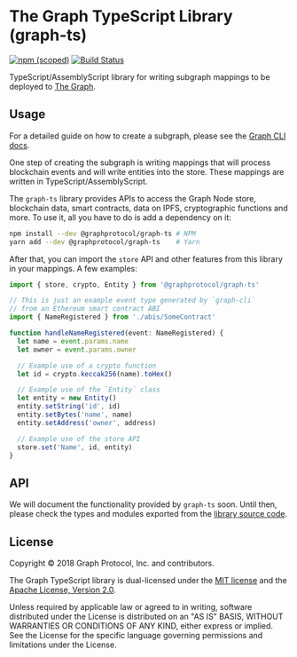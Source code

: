 # The Graph TypeScript Library (graph-ts)

[![npm (scoped)](https://img.shields.io/npm/v/@graphprotocol/graph-ts.svg)](https://www.npmjs.com/package/@graphprotocol/graph-ts)
[![Build Status](https://travis-ci.org/graphprotocol/graph-ts.svg?branch=master)](https://travis-ci.org/graphprotocol/graph-ts)

TypeScript/AssemblyScript library for writing subgraph mappings to be
deployed to [The Graph](https://github.com/graphprotocol/graph-node).

## Usage

For a detailed guide on how to create a subgraph, please see the
[Graph CLI docs](https://github.com/graphprotocol/graph-cli).

One step of creating the subgraph is writing mappings that will process
blockchain events and will write entities into the store. These mappings
are written in TypeScript/AssemblyScript.

The `graph-ts` library provides APIs to access the Graph Node store,
blockchain data, smart contracts, data on IPFS, cryptographic functions
and more. To use it, all you have to do is add a dependency on it:

```sh
npm install --dev @graphprotocol/graph-ts # NPM
yarn add --dev @graphprotocol/graph-ts    # Yarn
```

After that, you can import the `store` API and other features from
this library in your mappings. A few examples:

```typescript
import { store, crypto, Entity } from '@graphprotocol/graph-ts'

// This is just an example event type generated by `graph-cli`
// from an Ethereum smart contract ABI
import { NameRegistered } from './abis/SomeContract'

function handleNameRegistered(event: NameRegistered) {
  let name = event.params.name
  let owner = event.params.owner

  // Example use of a crypto function
  let id = crypto.keccak256(name).toHex()

  // Example use of the `Entity` class
  let entity = new Entity()
  entity.setString('id', id)
  entity.setBytes('name', name)
  entity.setAddress('owner', address)

  // Example use of the store API
  store.set('Name', id, entity)
}
```

## API

We will document the functionality provided by `graph-ts` soon. Until
then, please check the types and modules exported from the
[library source code](index.ts).

## License

Copyright &copy; 2018 Graph Protocol, Inc. and contributors.

The Graph TypeScript library is dual-licensed under the
[MIT license](LICENSE-MIT) and the
[Apache License, Version 2.0](LICENSE-APACHE).

Unless required by applicable law or agreed to in writing, software
distributed under the License is distributed on an "AS IS" BASIS,
WITHOUT WARRANTIES OR CONDITIONS OF ANY KIND, either express or implied.
See the License for the specific language governing permissions and
limitations under the License.
